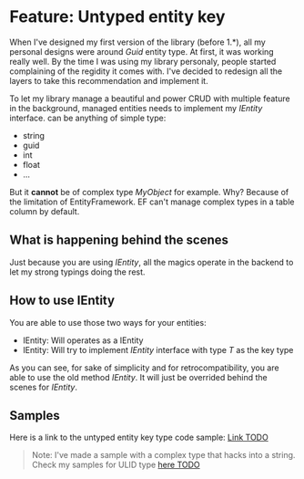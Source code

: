 # Feature: Untyped entity key
When I've designed my first version of the library (before 1.*), all my personal designs were around *Guid* entity type. At first, it was working really well. By the time I was using my library personaly, people started complaining of the regidity it comes with. I've decided to redesign all the layers to take this recommendation and implement it.

To let my library manage a beautiful and power CRUD with multiple feature in the background, managed entities needs to implement my *IEntity<T>* interface. *<T>* can be anything of simple type:
- string
- guid
- int
- float
- ...

But it **cannot** be of complex type *MyObject* for example. Why? Because of the limitation of EntityFramework. EF can't manage complex types in a table column by default.

## What is happening behind the scenes
Just because you are using *IEntity<T>*, all the magics operate in the backend to let my strong typings doing the rest.

## How to use IEntity
You are able to use those two ways for your entities:
- IEntity: Will operates as a IEntity<Guid>
- IEntity<T>: Will try to implement *IEntity* interface with type *T* as the key type

As you can see, for sake of simplicity and for retrocompatibility, you are able to use the old method *IEntity*. It will just be overrided behind the scenes for *IEntity<Guid>*.

## Samples

Here is a link to the untyped entity key type code sample: [Link TODO](https://github.com/lonesomegeek/LSG.GenericCrud.Samples/tree/master/Sample.Dto)

> Note: I've made a sample with a complex type that hacks into a string. Check my samples for ULID type [here TODO](./doc.md)
